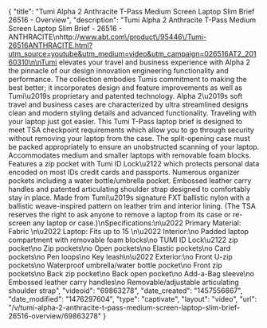 {
    "title": "Tumi Alpha 2 Anthracite T-Pass Medium Screen Laptop Slim Brief 26516 - Overview",
    "description": "Tumi Alpha 2 Anthracite T-Pass Medium Screen Laptop Slim Brief - 26516 - ANTHRACITE\nhttp:\/\/www.abt.com\/product\/95446\/Tumi-26516ANTHRACITE.html?utm_source=youtube&utm_medium=video&utm_campaign=026516AT2_20160310\n\nTumi elevates your travel and business experience with Alpha 2 the pinnacle of our design innovation engineering functionality and performance. The collection embodies Tumis commitment to making the best better; it incorporates design and feature improvements as well as Tumi\u2019s proprietary and patented technology. Alpha 2\u2019s soft travel and business cases are characterized by ultra streamlined designs clean and modern styling details and advanced functionality. Traveling with your laptop just got easier. This Tumi T-Pass laptop brief is designed to meet TSA checkpoint requirements which allow you to go through security without removing your laptop from the case. The split-opening case must be packed appropriately to ensure an unobstructed scanning of your laptop. Accommodates medium and smaller laptops with removable foam blocks. Features a zip pocket with Tumi ID Lock\u2122 which protects personal data encoded on most IDs credit cards and passports. Numerous organizer pockets including a water bottle\/umbrella pocket. Embossed leather carry handles and patented articulating shoulder strap designed to comfortably stay in place. Made from Tumi\u2019s signature FXT ballistic nylon with a ballistic weave-inspired pattern on leather trim and interior lining. (The TSA reserves the right to ask anyone to remove a laptop from its case or re-screen any laptop or case.)\nSpecifications:\n\u2022 Primary Material: Fabric \n\u2022 Laptop: Fits up to 15 \n\u2022 Interior:\no Padded laptop compartment with removable foam blocks\no TUMI ID Lock\u2122 zip pocket\no Zip pockets\no Open pockets\no Elastic pockets\no Card pockets\no Pen loops\no Key leash\n\u2022 Exterior:\no Front U-zip pockets\no Waterproof umbrella\/water bottle pocket\no Front zip pockets\no Back zip pocket\no Back open pocket\no Add-a-Bag sleeve\no Embossed leather carry handles\no Removable\/adjustable articulating shoulder strap",
    "videoid": "69863278",
    "date_created": "1457556667",
    "date_modified": "1476297604",
    "type": "captivate",
    "layout": "video",
    "url": "\/v\/tumi-alpha-2-anthracite-t-pass-medium-screen-laptop-slim-brief-26516-overview\/69863278"
}